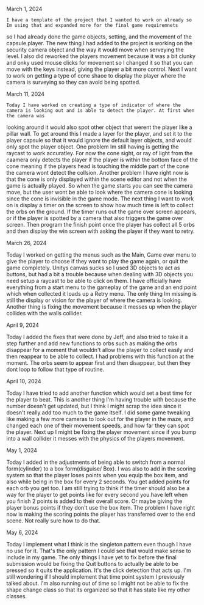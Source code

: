 ﻿March 1, 2024

    I have a template of the project that I wanted to work on already so Im using that and expanded more for the final game requiremnets
so I had already done the game objects, setting, and the movement of the capsule player. The new thing I had added to the project is working on
the security camera object and the way it would move when serveying the level. I also did reworked the players movement because
it was a bit clunky and onky used mouse clicks for movement so I changed it so that you can move with the keys instead, giving the player
a bit more control. Next I want to work on getting a type of cone shaoe to display the player where the camera is surveying so they can avoid
being spotted.

March 11, 2024

    Today I have worked on creating a type of indicator of where the camera is looking out and is able to detect the player. At first when the camera was
looking around it would also spot other object that werent the player like a pillar wall. To get around this I made a layer for the player, and set it to the
player capsule so that it would ignore the default layer objects, and would only spot the player object. One problem Im still having is getting the
raycast to work accuratley. For now the cone sight, or ray of light from the caamera only detects the player if the player is within the bottom face of the
cone meaning if the players head is touching the middle part of the cone the camera wont detect the collsion. Another problem I have right now is that the
cone is only displayed within the scene editor and not when the game is actually played. So when the game starts you can see the camera move, but the
user wont be able to look where the camera cone is looking since the cone is invisible in the game mode. The next thing I want to work on is display a timer
on the screen to show how much time is left to collect the orbs on the ground. If the timer runs out the game over screen appears, or if the player
is spotted by a camera that also triggers the game over screen. Then program the finish point once the player has collect all 5 orbs and then display the
win screen with asking the player if they want to retry.

March 26, 2024

Today I worked on getting the menus such as the Main, Game over menu to give the player to choose if they want to play the game again, or quit the game
completely. Unitys canvas sucks so I used 3D objects to act as buttons, but had a bit a trouble because when dealing with 3D objects you need setup a raycast
to be able to click on them. I have officially have everything from a start menu to the gameplay of the game and an end point which when collected it loads up
a Retry menu. The only thing Im missing is still the display or vision for the player of where the camera is looking. Another thing is fixing the movement
because it messes up when the player collides with the walls collider. April 9, 2024

Today I added the fixes that were done by Jeff, and also tried to take it a step further and add new functions to orbs such as making the orbs disappear for a 
moment that wouldn't allow the player to collect easily and then reappear to be able to collect. I had problems with this function at the moment. The orbs seem 
to appear first and then disappear, but then they dont loop to follow that type of routine.  

April 10, 2024 

Today I have tried to add another function which would set a best time for the player to beat. This is another thing I'm having trouble with because the number 
doesn't get updated, but I think I might scrap the idea since it doesn't really add too much to the game itself. I did some game tweaking like making a few more 
cameras to look out for the player in the maze, and changed each one of their movement speeds, and how far they can spot the player. Next up I might be fixing the 
player movement since if you bump into a wall collider it messes with the physics of the players movement.  

May 1, 2024

Today I added in the adjustments of being able to switch from a normal form(cylinder) to a box form(disguise/ Box). I was also to add in the scoring system so 
that the player loses points when you equip the box item, and also while being in the box for every 2 seconds. You get added points for each orb you get too. 
I am still trying to think if the timer should also be a way for the player to get points like for every second you have left when you finish 2 points is added to 
their overall score. Or maybe giving the player bonus points if they don't use the box item. The problem I have right now is making the scoring points the player has 
transferred over to the end scene. Not really sure how to do that.  

May 6, 2024 

Today I implement what I think is the singleton pattern even though I have no use for it. That's the only pattern I could see that would make sense to include 
in my game. The only things I have yet to fix before the final submission would be fixing the Quit buttons to actually be able to be pressed so it quits the 
application. It's the click detection that acts up. I'm still wondering if I should implement that time point system I previously talked about. I'm also running 
out of time so I might not be able to fix the shape change class so that its organized so that it has  state like my other classes.
